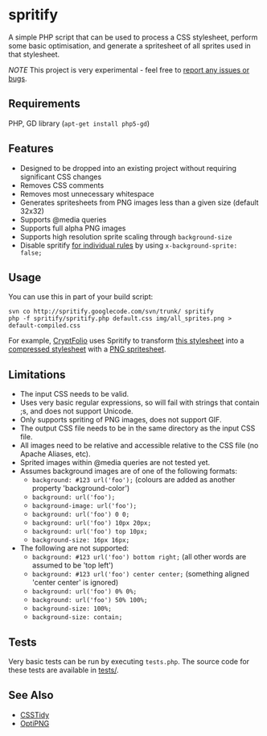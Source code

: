 spritify
========

A simple PHP script that can be used to process a CSS stylesheet, perform some basic optimisation, and generate a spritesheet of all sprites used in that stylesheet.

*NOTE* This project is very experimental - feel free to [report any issues or bugs](http://code.google.com/p/spritify/issues/list).

## Requirements
PHP, GD library (`apt-get install php5-gd`)

## Features

* Designed to be dropped into an existing project without requiring significant CSS changes
* Removes CSS comments
* Removes most unnecessary whitespace
* Generates spritesheets from PNG images less than a given size (default 32x32)
* Supports @media queries
* Supports full alpha PNG images
* Supports high resolution sprite scaling through `background-size`
* Disable spritify [for individual rules](http://code.google.com/p/spritify/source/detail?r=7) by using `x-background-sprite: false;`

## Usage

You can use this in part of your build script:

```
svn co http://spritify.googlecode.com/svn/trunk/ spritify
php -f spritify/spritify.php default.css img/all_sprites.png > default-compiled.css
```

For example, [CryptFolio](https://cryptfolio.com) uses Spritify to transform [this stylesheet](https://github.com/soundasleep/openclerk/blob/master/site/css/default.scss) into a [compressed stylesheet](http://cryptfolio.com/styles/default.css) with a [PNG spritesheet](http://cryptfolio.com/img/default-sprites.png).

## Limitations

* The input CSS needs to be valid.
* Uses very basic regular expressions, so will fail with strings that contain ;s, and does not support Unicode.
* Only supports spriting of PNG images, does not support GIF.
* The output CSS file needs to be in the same directory as the input CSS file.
* All images need to be relative and accessible relative to the CSS file (no Apache Aliases, etc).
* Sprited images within @media queries are not tested yet.
* Assumes background images are of one of the following formats:
	* `background: #123 url('foo');` (colours are added as another property 'background-color')
	* `background: url('foo');`
	* `background-image: url('foo');`
	* `background: url('foo') 0 0;`
	* `background: url('foo') 10px 20px;`
	* `background: url('foo') top 10px;`
  * `background-size: 16px 16px;`
* The following are not supported:
	* `background: #123 url('foo') bottom right;` (all other words are assumed to be 'top left')
	* `background: #123 url('foo') center center;` (something aligned 'center center' is ignored)
	* `background: url('foo') 0% 0%;`
	* `background: url('foo') 50% 100%;`
  * `background-size: 100%;`
  * `background-size: contain;`

## Tests

Very basic tests can be run by executing `tests.php`. The source code for these tests are available in [tests/](tests/).

## See Also

* [CSSTidy](http://csstidy.sourceforge.net/)
* [OptiPNG](http://optipng.sourceforge.net/)
